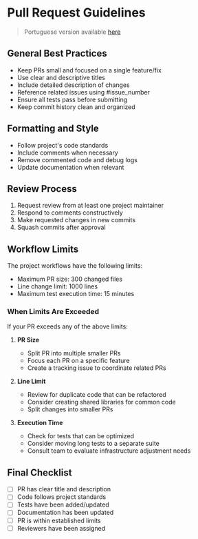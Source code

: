 # Pull Request Guidelines

> Portuguese version available [here](./doc/PR_GUIDELINES.md)

## General Best Practices

- Keep PRs small and focused on a single feature/fix
- Use clear and descriptive titles
- Include detailed description of changes
- Reference related issues using #issue_number
- Ensure all tests pass before submitting
- Keep commit history clean and organized

## Formatting and Style

- Follow project's code standards
- Include comments when necessary
- Remove commented code and debug logs
- Update documentation when relevant

## Review Process

1. Request review from at least one project maintainer
2. Respond to comments constructively
3. Make requested changes in new commits
4. Squash commits after approval

## Workflow Limits

The project workflows have the following limits:

- Maximum PR size: 300 changed files
- Line change limit: 1000 lines
- Maximum test execution time: 15 minutes

### When Limits Are Exceeded

If your PR exceeds any of the above limits:

1. **PR Size**
   - Split PR into multiple smaller PRs
   - Focus each PR on a specific feature
   - Create a tracking issue to coordinate related PRs

2. **Line Limit**
   - Review for duplicate code that can be refactored
   - Consider creating shared libraries for common code
   - Split changes into smaller PRs

3. **Execution Time**
   - Check for tests that can be optimized
   - Consider moving long tests to a separate suite
   - Consult team to evaluate infrastructure adjustment needs

## Final Checklist

- [ ] PR has clear title and description
- [ ] Code follows project standards
- [ ] Tests have been added/updated
- [ ] Documentation has been updated
- [ ] PR is within established limits
- [ ] Reviewers have been assigned
